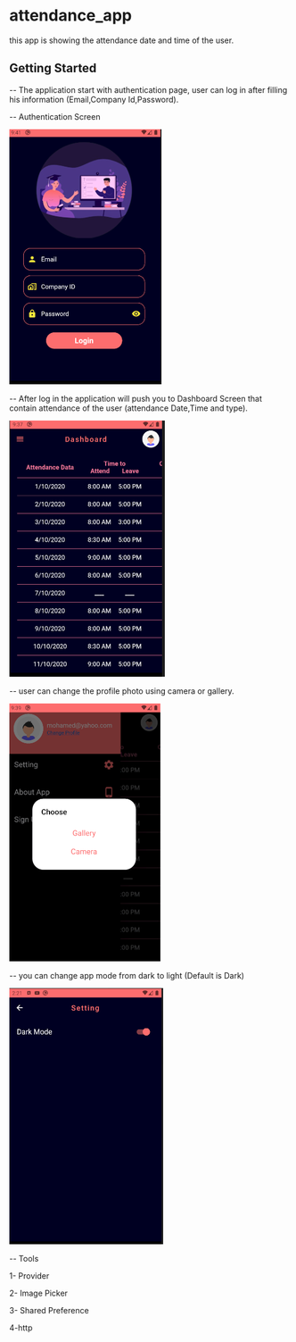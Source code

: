 # attendance_app

this app is showing the attendance date and time of the user.

## Getting Started

-- The application start with authentication  page, user can log in after filling his information (Email,Company Id,Password).  

-- Authentication Screen

![](assets/screenshots/auth.PNG)

-- After log in the application will push you to Dashboard Screen that contain attendance of the user (attendance Date,Time and type).

![](assets/screenshots/dashboard.PNG)

-- user can change the profile photo using camera or gallery.

![](assets/screenshots/choose_image.PNG)

-- you can change app mode from dark to light (Default is Dark)

![](assets/screenshots/dark_mode.PNG)


-- Tools

1- Provider 

2- Image Picker

3- Shared Preference

4-http
